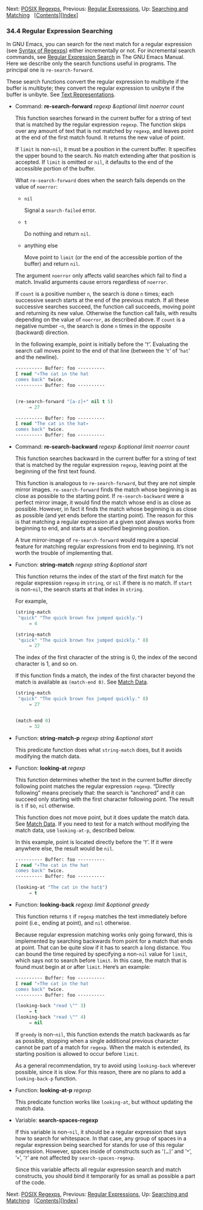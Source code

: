 

Next: [POSIX Regexps](POSIX-Regexps.html), Previous: [Regular Expressions](Regular-Expressions.html), Up: [Searching and Matching](Searching-and-Matching.html)   \[[Contents](index.html#SEC_Contents "Table of contents")]\[[Index](Index.html "Index")]

### 34.4 Regular Expression Searching

In GNU Emacs, you can search for the next match for a regular expression (see [Syntax of Regexps](Syntax-of-Regexps.html)) either incrementally or not. For incremental search commands, see [Regular Expression Search](https://www.gnu.org/software/emacs/manual/html_node/emacs/Regexp-Search.html#Regexp-Search) in The GNU Emacs Manual. Here we describe only the search functions useful in programs. The principal one is `re-search-forward`.

These search functions convert the regular expression to multibyte if the buffer is multibyte; they convert the regular expression to unibyte if the buffer is unibyte. See [Text Representations](Text-Representations.html).

*   Command: **re-search-forward** *regexp \&optional limit noerror count*

    This function searches forward in the current buffer for a string of text that is matched by the regular expression `regexp`. The function skips over any amount of text that is not matched by `regexp`, and leaves point at the end of the first match found. It returns the new value of point.

    If `limit` is non-`nil`, it must be a position in the current buffer. It specifies the upper bound to the search. No match extending after that position is accepted. If `limit` is omitted or `nil`, it defaults to the end of the accessible portion of the buffer.

    What `re-search-forward` does when the search fails depends on the value of `noerror`:

    *   `nil`

        Signal a `search-failed` error.

    *   `t`

        Do nothing and return `nil`.

    *   anything else

        Move point to `limit` (or the end of the accessible portion of the buffer) and return `nil`.

    The argument `noerror` only affects valid searches which fail to find a match. Invalid arguments cause errors regardless of `noerror`.

    If `count` is a positive number `n`, the search is done `n` times; each successive search starts at the end of the previous match. If all these successive searches succeed, the function call succeeds, moving point and returning its new value. Otherwise the function call fails, with results depending on the value of `noerror`, as described above. If `count` is a negative number -`n`, the search is done `n` times in the opposite (backward) direction.

    In the following example, point is initially before the ‘`T`’. Evaluating the search call moves point to the end of that line (between the ‘`t`’ of ‘`hat`’ and the newline).

    ```lisp
    ---------- Buffer: foo ----------
    I read "∗The cat in the hat
    comes back" twice.
    ---------- Buffer: foo ----------
    ```

    ```lisp
    ```

    ```lisp
    (re-search-forward "[a-z]+" nil t 5)
         ⇒ 27

    ---------- Buffer: foo ----------
    I read "The cat in the hat∗
    comes back" twice.
    ---------- Buffer: foo ----------
    ```

<!---->

*   Command: **re-search-backward** *regexp \&optional limit noerror count*

    This function searches backward in the current buffer for a string of text that is matched by the regular expression `regexp`, leaving point at the beginning of the first text found.

    This function is analogous to `re-search-forward`, but they are not simple mirror images. `re-search-forward` finds the match whose beginning is as close as possible to the starting point. If `re-search-backward` were a perfect mirror image, it would find the match whose end is as close as possible. However, in fact it finds the match whose beginning is as close as possible (and yet ends before the starting point). The reason for this is that matching a regular expression at a given spot always works from beginning to end, and starts at a specified beginning position.

    A true mirror-image of `re-search-forward` would require a special feature for matching regular expressions from end to beginning. It’s not worth the trouble of implementing that.

<!---->

*   Function: **string-match** *regexp string \&optional start*

    This function returns the index of the start of the first match for the regular expression `regexp` in `string`, or `nil` if there is no match. If `start` is non-`nil`, the search starts at that index in `string`.

    For example,

    ```lisp
    (string-match
     "quick" "The quick brown fox jumped quickly.")
         ⇒ 4
    ```

    ```lisp
    (string-match
     "quick" "The quick brown fox jumped quickly." 8)
         ⇒ 27
    ```

    The index of the first character of the string is 0, the index of the second character is 1, and so on.

    If this function finds a match, the index of the first character beyond the match is available as `(match-end 0)`. See [Match Data](Match-Data.html).

    ```lisp
    (string-match
     "quick" "The quick brown fox jumped quickly." 8)
         ⇒ 27
    ```

    ```lisp
    ```

    ```lisp
    (match-end 0)
         ⇒ 32
    ```

<!---->

*   Function: **string-match-p** *regexp string \&optional start*

    This predicate function does what `string-match` does, but it avoids modifying the match data.

<!---->

*   Function: **looking-at** *regexp*

    This function determines whether the text in the current buffer directly following point matches the regular expression `regexp`. “Directly following” means precisely that: the search is “anchored” and it can succeed only starting with the first character following point. The result is `t` if so, `nil` otherwise.

    This function does not move point, but it does update the match data. See [Match Data](Match-Data.html). If you need to test for a match without modifying the match data, use `looking-at-p`, described below.

    In this example, point is located directly before the ‘`T`’. If it were anywhere else, the result would be `nil`.

    ```lisp
    ---------- Buffer: foo ----------
    I read "∗The cat in the hat
    comes back" twice.
    ---------- Buffer: foo ----------

    (looking-at "The cat in the hat$")
         ⇒ t
    ```

<!---->

*   Function: **looking-back** *regexp limit \&optional greedy*

    This function returns `t` if `regexp` matches the text immediately before point (i.e., ending at point), and `nil` otherwise.

    Because regular expression matching works only going forward, this is implemented by searching backwards from point for a match that ends at point. That can be quite slow if it has to search a long distance. You can bound the time required by specifying a non-`nil` value for `limit`, which says not to search before `limit`. In this case, the match that is found must begin at or after `limit`. Here’s an example:

    ```lisp
    ---------- Buffer: foo ----------
    I read "∗The cat in the hat
    comes back" twice.
    ---------- Buffer: foo ----------

    (looking-back "read \"" 3)
         ⇒ t
    (looking-back "read \"" 4)
         ⇒ nil
    ```

    If `greedy` is non-`nil`, this function extends the match backwards as far as possible, stopping when a single additional previous character cannot be part of a match for `regexp`. When the match is extended, its starting position is allowed to occur before `limit`.

    As a general recommendation, try to avoid using `looking-back` wherever possible, since it is slow. For this reason, there are no plans to add a `looking-back-p` function.

<!---->

*   Function: **looking-at-p** *regexp*

    This predicate function works like `looking-at`, but without updating the match data.

<!---->

*   Variable: **search-spaces-regexp**

    If this variable is non-`nil`, it should be a regular expression that says how to search for whitespace. In that case, any group of spaces in a regular expression being searched for stands for use of this regular expression. However, spaces inside of constructs such as ‘`[…]`’ and ‘`*`’, ‘`+`’, ‘`?`’ are not affected by `search-spaces-regexp`.

    Since this variable affects all regular expression search and match constructs, you should bind it temporarily for as small as possible a part of the code.

Next: [POSIX Regexps](POSIX-Regexps.html), Previous: [Regular Expressions](Regular-Expressions.html), Up: [Searching and Matching](Searching-and-Matching.html)   \[[Contents](index.html#SEC_Contents "Table of contents")]\[[Index](Index.html "Index")]
